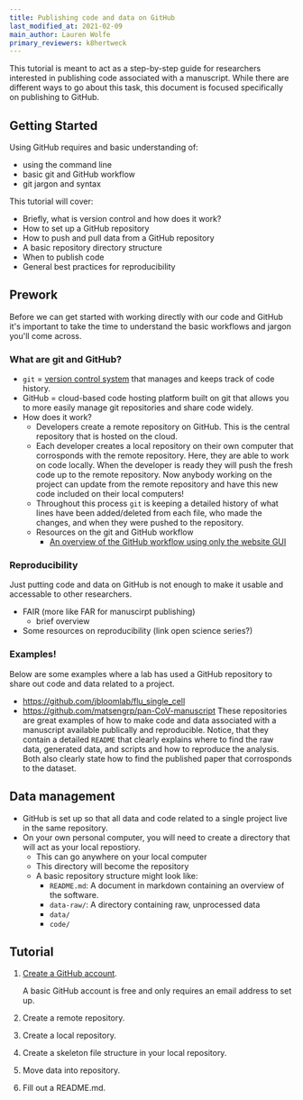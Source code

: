 ```yaml
---
title: Publishing code and data on GitHub
last_modified_at: 2021-02-09
main_author: Lauren Wolfe
primary_reviewers: k8hertweck
---
```


This tutorial is meant to act as a step-by-step guide for researchers interested in publishing code associated with a manuscript. While there are different ways to go about this task, this document is focused specifically on publishing to GitHub.

## Getting Started

Using GitHub requires and basic understanding of:
  - using the command line
  - basic git and GitHub workflow
  - git jargon and syntax

This tutorial will cover:
- Briefly, what is version control and how does it work?
- How to set up a GitHub repository
- How to push and pull data from a GitHub repository
- A basic repository directory structure
- When to publish code
- General best practices for reproducibility

## Prework

Before we can get started with working directly with our code and GitHub it's important to take the time to understand the basic workflows and jargon you'll come across.

### What are git and GitHub?

- `git` = [version control system](http://guides.beanstalkapp.com/version-control/intro-to-version-control.html) that manages and keeps track of code history.
- GitHub = cloud-based code hosting platform built on git that allows you to more easily manage git repositories and share code widely.
- How does it work?
  - Developers create a remote repository on GitHub. This is the central repository that is hosted on the cloud.
  - Each developer creates a local repository on their own computer that corrosponds with the remote repository. Here, they are able to work on code locally. When the developer is ready they will push the fresh code up to the remote repository. Now anybody working on the project can update from the remote repository and have this new code included on their local computers!
  - Throughout this process `git` is keeping a detailed history of what lines have been added/deleted from each file, who made the changes, and when they were pushed to the repository.
  - Resources on the git and GitHub workflow
    - [An overview of the GitHub workflow using only the website GUI](https://guides.github.com/activities/hello-world/)

### Reproducibility

Just putting code and data on GitHub is not enough to make it usable and accessable to other researchers. 
- FAIR (more like FAR for manuscirpt publishing)
  - brief overview
- Some resources on reproducibility (link open science series?)

### Examples!

Below are some examples where a lab has used a GitHub repository to share out code and data related to a project. 
  - https://github.com/jbloomlab/flu_single_cell
  - https://github.com/matsengrp/pan-CoV-manuscript
These repositories are great examples of how to make code and data associated with a manuscript available publically and reproducible. Notice, that they contain a detailed `README` that clearly explains where to find the raw data, generated data, and scripts and how to reproduce the analysis. Both also clearly state how to find the published paper that corrosponds to the dataset.

## Data management
- GitHub is set up so that all data and code related to a single project live in the same repository.
- On your own personal computer, you will need to create a directory that will act as your local repostiory.
  - This can go anywhere on your local computer
  - This directory will become the repository
  - A basic repository structure might look like:
    - `README.md`: A document in markdown containing an overview of the software.
    - `data-raw/`: A directory containing raw, unprocessed data
    - `data/`
    - `code/`

## Tutorial

1. [Create a GitHub account](https://github.com/join).

    A basic GitHub account is free and only requires an email address to set up.

2. Create a remote repository.

3. Create a local repository.

4. Create a skeleton file structure in your local repository.

5. Move data into repository.

6. Fill out a README.md.

